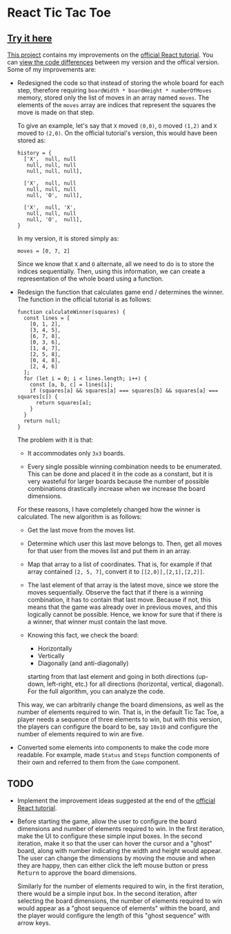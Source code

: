 React Tic Tac Toe
=================

## **[Try it here][Live Version]**

[This project][the project] contains my improvements on the [official
React tutorial]. You can [view the code differences][differences from
official tutorial] between my version and the offical version. Some of
my improvements are:

- Redesigned the code so that instead of storing the whole board for
  each step, therefore requiring `boardWidth * boardHeight *
  numberOfMoves` memory, stored only the list of moves in an array named
  `moves`. The elements of the `moves` array are indices that represent
  the squares the move is made on that step.

  To give an example, let's say that `X` moved `(0,0)`, `O` moved `(1,2)`
  and `X` moved to `(2,0)`. On the official tutorial's version, this
  would have been stored as:

      history = {
        ['X',  null, null
         null, null, null
         null, null, null],

        ['X',  null, null
         null, null, null
         null, 'O',  null],

        ['X',  null, 'X',
         null, null, null
         null, 'O',  null],
      }

  In my version, it is stored simply as:

      moves = [0, 7, 2]

  Since we know that `X` and `O` alternate, all we need to do is to
  store the indices sequentially. Then, using this information, we can
  create a representation of the whole board using a function.

- Redesign the function that calculates game end / determines the
  winner. The function in the official tutorial is as follows:

      function calculateWinner(squares) {
        const lines = [
          [0, 1, 2],
          [3, 4, 5],
          [6, 7, 8],
          [0, 3, 6],
          [1, 4, 7],
          [2, 5, 8],
          [0, 4, 8],
          [2, 4, 6]
        ];
        for (let i = 0; i < lines.length; i++) {
          const [a, b, c] = lines[i];
          if (squares[a] && squares[a] === squares[b] && squares[a] === squares[c]) {
            return squares[a];
          }
        }
        return null;
      }

  The problem with it is that:

  - It accommodates only `3x3` boards.

  - Every single possible winning combination needs to be enumerated.
    This can be done and placed it in the code as a constant, but it is
    very wasteful for larger boards because the number of possible
    combinations drastically increase when we increase the board
    dimensions.

  For these reasons, I have completely changed how the winner is
  calculated. The new algorithm is as follows:


  - Get the last move from the moves list.

  - Determine which user this last move belongs to. Then, get all moves
    for that user from the moves list and put them in an array.

  - Map that array to a list of coordinates. That is, for example if
    that array contained `[2, 5, 7]`, convert it to
    `[[2,0]],[2,1],[2,2]]`.

  - The last element of that array is the latest move, since we store
    the moves sequentially. Observe the fact that if there is a winning
    combination, it has to contain that last move. Because if not, this
    means that the game was already over in previous moves, and this
    logically cannot be possible. Hence, we know for sure that if there
    is a winner, that winner must contain the last move.

  - Knowing this fact, we check the board:

    - Horizontally
    - Vertically
    - Diagonally (and anti-diagonally)

    starting from that last element and going in both directions
    (up-down, left-right, etc.) for all directions (horizontal,
    vertical, diagonal). For the full algorithm, you can analyze the
    code.

  This way, we can arbitrarily change the board dimensions, as well as
  the number of elements required to win. That is, in the default Tic
  Tac Toe, a player needs a sequence of three elements to win, but with
  this version, the players can configure the board to be, say `10x10`
  and configure the number of elements required to win are five.

- Converted some elements into components to make the code more
  readable. For example, made `Status` and `Steps` function components
  of their own and referred to them from the `Game` component.

TODO
----

- Implement the improvement ideas suggested at the end of the [official
  React tutorial].

- Before starting the game, allow the user to configure the board
  dimensions and number of elements required to win. In the first
  iteration, make the UI to configure these simple input boxes. In the
  second iteration, make it so that the user can hover the cursor and a
  "ghost" board, along with number indicating the width and height would
  appear. The user can change the dimensions by moving the mouse and
  when they are happy, then can either click the left mouse button or
  press <kbd>Return</kbd> to approve the board dimensions.

  Similarly for the number of elements required to win, in the first
  iteration, there would be a simple input box. In the second iteration,
  after selecting the board dimensions, the number of elements required
  to win would appear as a "ghost sequence of elements" within the
  board, and the player would configure the length of this "ghost
  sequence" with arrow keys.

[Live Version]: https://ugultopu.github.io/React-Tic-Tac-Toe
[the project]: https://github.com/ugultopu/React-Tic-Tac-Toe
[differences from official tutorial]:
https://github.com/ugultopu/React-Tic-Tac-Toe/compare/ugultopu:official-tutorial...master
[official React tutorial]: https://reactjs.org/tutorial/tutorial.html
